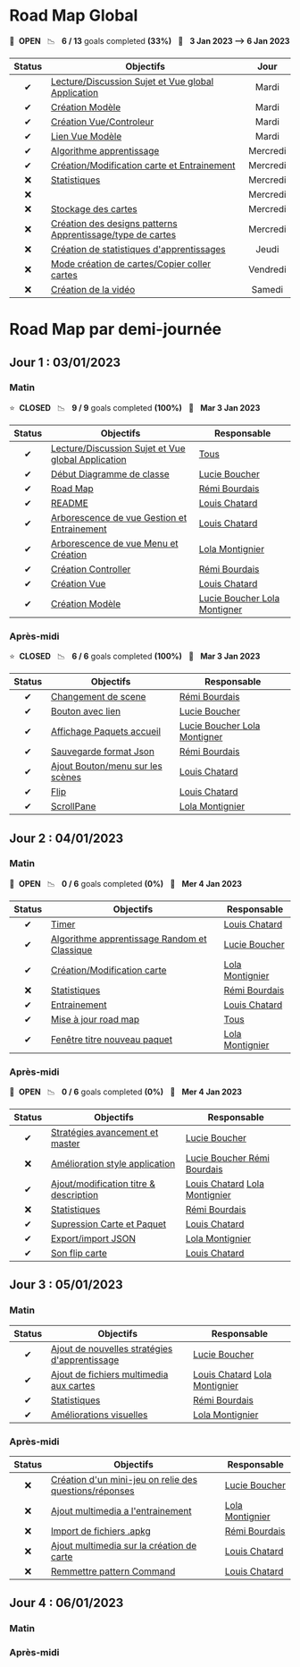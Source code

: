 # Road Map Global

🚀 &nbsp;**OPEN** &nbsp;&nbsp;📉 &nbsp;&nbsp;**6 / 13** goals completed **(33%)** &nbsp;&nbsp;📅 &nbsp;&nbsp;**3 Jan 2023 --> 6 Jan 2023**


| Status | Objectifs                                                                                                                                                                  |   Jour   |
| :----: | -------------------------------------------------------------------------------------------------------------------------------------------------------------------------- | :------: |
|   ✔   | [Lecture/Discussion Sujet et Vue global Application](https://gitlab.telecomnancy.univ-lorraine.fr/pcd2k23/codingweek-13/-/commit/5db8c4e2c5f7872e592adbe412543ac9fddb2bf1) |  Mardi  |
|   ✔   | [Création Modèle](https://gitlab.telecomnancy.univ-lorraine.fr/pcd2k23/codingweek-13/-/commit/976f9b6fcd185c0d8307864187b11872844afffb)                                  |  Mardi  |
|   ✔   | [Création Vue/Controleur](https://gitlab.telecomnancy.univ-lorraine.fr/pcd2k23/codingweek-13/-/commit/22045776a1651759d16f5b94fa3a8660a86208f8)                           |  Mardi  |
|   ✔   | [Lien Vue Modèle](https://gitlab.telecomnancy.univ-lorraine.fr/pcd2k23/codingweek-13/-/commit/b636c09dcdd9c8cea8e74be8727923db913e2a60)                                   |  Mardi  |
|   ✔   | [Algorithme apprentissage ](https://gitlab.telecomnancy.univ-lorraine.fr/pcd2k23/codingweek-13/-/commit/e25262d6e351758ad966bdbdb47e9b9d2bf0f7c0)                          | Mercredi |
|   ✔   | [Création/Modification carte et Entrainement ](https://gitlab.telecomnancy.univ-lorraine.fr/pcd2k23/codingweek-13/-/commit/b636c09dcdd9c8cea8e74be8727923db913e2a60)      | Mercredi |
|   ❌   | [Statistiques](https://gitlab.telecomnancy.univ-lorraine.fr/pcd2k23/codingweek-13/-/commit/15609e922e74953bbcfe0ced2f8021d09a650132)                                       | Mercredi |
|   ❌   | [](https://gitlab.telecomnancy.univ-lorraine.fr/pcd2k23/codingweek-13/-/commit/52a11d50a61d02861390cea6a734d29668c67127)                                                   | Mercredi |
|   ❌   | [Stockage des cartes](https://gitlab.telecomnancy.univ-lorraine.fr/pcd2k23/codingweek-13/activity)                                                                         | Mercredi |
|   ❌   | [Création des designs patterns Apprentissage/type de cartes](https://gitlab.telecomnancy.univ-lorraine.fr/pcd2k23/codingweek-13/activity)                                 | Mercredi |
|   ❌   | [Création de statistiques d'apprentissages](https://gitlab.telecomnancy.univ-lorraine.fr/pcd2k23/codingweek-13/activity)                                                  |  Jeudi  |
|   ❌   | [Mode création de cartes/Copier coller cartes](https://gitlab.telecomnancy.univ-lorraine.fr/pcd2k23/codingweek-13/activity)                                               | Vendredi |
|   ❌   | [Création de la vidéo](https://gitlab.telecomnancy.univ-lorraine.fr/pcd2k23/codingweek-13/activity)                                                                      |  Samedi  |

# Road Map par demi-journée

## Jour 1 : 03/01/2023

### Matin

⭐ &nbsp;**CLOSED** &nbsp;&nbsp;📉 &nbsp;&nbsp;**9 / 9** goals completed **(100%)** &nbsp;&nbsp;📅 &nbsp;&nbsp;**Mar 3 Jan 2023**


| Status | Objectifs                                                                                                                                                                  | Responsable                                                                                                                                                |
| :----: | -------------------------------------------------------------------------------------------------------------------------------------------------------------------------- | ---------------------------------------------------------------------------------------------------------------------------------------------------------- |
|   ✔   | [Lecture/Discussion Sujet et Vue global Application](https://gitlab.telecomnancy.univ-lorraine.fr/pcd2k23/codingweek-13/-/commit/5db8c4e2c5f7872e592adbe412543ac9fddb2bf1) | [Tous](https://gitlab.telecomnancy.univ-lorraine.fr/pcd2k23/codingweek-13/-/project_members)                                                               |
|   ✔   | [Début Diagramme de classe](https://gitlab.telecomnancy.univ-lorraine.fr/pcd2k23/codingweek-13/-/commit/e25262d6e351758ad966bdbdb47e9b9d2bf0f7c0)                         | [Lucie Boucher](https://gitlab.telecomnancy.univ-lorraine.fr/Lucie.Boucher)                                                                                |
|   ✔   | [Road Map](https://gitlab.telecomnancy.univ-lorraine.fr/pcd2k23/codingweek-13/-/commit/b636c09dcdd9c8cea8e74be8727923db913e2a60)                                           | [Rémi Bourdais](https://gitlab.telecomnancy.univ-lorraine.fr/Remi.Bourdais)                                                                               |
|   ✔   | [README](https://gitlab.telecomnancy.univ-lorraine.fr/pcd2k23/codingweek-13/-/commit/15609e922e74953bbcfe0ced2f8021d09a650132)                                             | [Louis Chatard](https://gitlab.telecomnancy.univ-lorraine.fr/Louis.Chatard)                                                                                |
|   ✔   | [Arborescence de vue Gestion et Entrainement](https://gitlab.telecomnancy.univ-lorraine.fr/pcd2k23/codingweek-13/-/commit/52a11d50a61d02861390cea6a734d29668c67127)        | [Louis Chatard](https://gitlab.telecomnancy.univ-lorraine.fr/Louis.Chatard)                                                                                |
|   ✔   | [Arborescence de vue Menu et Création](https://gitlab.telecomnancy.univ-lorraine.fr/pcd2k23/codingweek-13/-/commit/52a11d50a61d02861390cea6a734d29668c67127)              | [Lola Montignier](https://gitlab.telecomnancy.univ-lorraine.fr/Lola.Montignier)                                                                            |
|   ✔   | [Création Controller](https://gitlab.telecomnancy.univ-lorraine.fr/pcd2k23/codingweek-13/-/commit/22045776a1651759d16f5b94fa3a8660a86208f8)                               | [Rémi Bourdais](https://gitlab.telecomnancy.univ-lorraine.fr/Remi.Bourdais)                                                                               |
|   ✔   | [Création Vue](https://gitlab.telecomnancy.univ-lorraine.fr/pcd2k23/codingweek-13/-/commit/b0859b817bee3be739a1cce00ac77fc858db3733)                                      | [Louis Chatard](https://gitlab.telecomnancy.univ-lorraine.fr/Louis.Chatard)                                                                                |
|   ✔   | [Création Modèle](https://gitlab.telecomnancy.univ-lorraine.fr/pcd2k23/codingweek-13/-/commit/976f9b6fcd185c0d8307864187b11872844afffb)                                  | [Lucie Boucher ](https://gitlab.telecomnancy.univ-lorraine.fr/Lucie.Boucher)[Lola Montigner](https://gitlab.telecomnancy.univ-lorraine.fr/Lola.Montignier) |

### Après-midi

⭐ &nbsp;**CLOSED** &nbsp;&nbsp;📉 &nbsp;&nbsp;**6 / 6** goals completed **(100%)** &nbsp;&nbsp;📅 &nbsp;&nbsp;**Mar 3 Jan 2023**


| Status | Objectifs                                                                                                                                                 | Responsable                                                                                                                                                |
| :----: | --------------------------------------------------------------------------------------------------------------------------------------------------------- | ---------------------------------------------------------------------------------------------------------------------------------------------------------- |
|   ✔   | [Changement de scene](https://gitlab.telecomnancy.univ-lorraine.fr/pcd2k23/codingweek-13/-/commit/5db8c4e2c5f7872e592adbe412543ac9fddb2bf1)               | [Rémi Bourdais](https://gitlab.telecomnancy.univ-lorraine.fr/Remi.Bourdais)                                                                               |
|   ✔   | [Bouton avec lien](https://gitlab.telecomnancy.univ-lorraine.fr/pcd2k23/codingweek-13/-/commit/e25262d6e351758ad966bdbdb47e9b9d2bf0f7c0)                  | [Lucie Boucher](https://gitlab.telecomnancy.univ-lorraine.fr/Lucie.Boucher)                                                                                |
|   ✔   | [Affichage Paquets accueil](https://gitlab.telecomnancy.univ-lorraine.fr/pcd2k23/codingweek-13/-/commit/b636c09dcdd9c8cea8e74be8727923db913e2a60)         | [Lucie Boucher ](https://gitlab.telecomnancy.univ-lorraine.fr/Lucie.Boucher)[Lola Montigner](https://gitlab.telecomnancy.univ-lorraine.fr/Lola.Montignier) |
|   ✔   | [Sauvegarde format Json](https://gitlab.telecomnancy.univ-lorraine.fr/pcd2k23/codingweek-13/-/commit/15609e922e74953bbcfe0ced2f8021d09a650132)            | [Rémi Bourdais](https://gitlab.telecomnancy.univ-lorraine.fr/Remi.Bourdais)                                                                               |
|   ✔   | [Ajout Bouton/menu sur les scènes](https://gitlab.telecomnancy.univ-lorraine.fr/pcd2k23/codingweek-13/-/commit/52a11d50a61d02861390cea6a734d29668c67127) | [Louis Chatard](https://gitlab.telecomnancy.univ-lorraine.fr/Louis.Chatard)                                                                                |
|   ✔   | [Flip](https://gitlab.telecomnancy.univ-lorraine.fr/pcd2k23/codingweek-13/-/commit/52a11d50a61d02861390cea6a734d29668c67127)                              | [Louis Chatard](https://gitlab.telecomnancy.univ-lorraine.fr/Louis.Chatard)                                                                                |
|   ✔   | [ScrollPane](https://gitlab.telecomnancy.univ-lorraine.fr/pcd2k23/codingweek-13/-/commit/22045776a1651759d16f5b94fa3a8660a86208f8)                        | [Lola Montignier](https://gitlab.telecomnancy.univ-lorraine.fr/Lola.Montignier)                                                                            |

## Jour 2 : 04/01/2023

### Matin

🚀 &nbsp;**OPEN**  &nbsp;&nbsp;📉 &nbsp;&nbsp;**0 / 6** goals completed **(0%)** &nbsp;&nbsp;📅 &nbsp;&nbsp;**Mer 4 Jan 2023**


| Status | Objectifs                                                                                                                                                            | Responsable                                                                                  |
| :----: | -------------------------------------------------------------------------------------------------------------------------------------------------------------------- | -------------------------------------------------------------------------------------------- |
|   ✔   | [Timer](https://gitlab.telecomnancy.univ-lorraine.fr/pcd2k23/codingweek-13/-/commit/e09420962fed15f1acabc005c80894beaf5dc3fd)                                        | [Louis Chatard](https://gitlab.telecomnancy.univ-lorraine.fr/Louis.Chatard)                  |
|   ✔   | [Algorithme apprentissage Random et Classique](https://gitlab.telecomnancy.univ-lorraine.fr/pcd2k23/codingweek-13/-/commit/e25262d6e351758ad966bdbdb47e9b9d2bf0f7c0) | [Lucie Boucher](https://gitlab.telecomnancy.univ-lorraine.fr/Lucie.Boucher)                  |
|   ✔   | [Création/Modification carte ](https://gitlab.telecomnancy.univ-lorraine.fr/pcd2k23/codingweek-13/-/commit/b636c09dcdd9c8cea8e74be8727923db913e2a60)                | [Lola Montignier](https://gitlab.telecomnancy.univ-lorraine.fr/Lola.Montignier)              |
|   ❌   | [Statistiques](https://gitlab.telecomnancy.univ-lorraine.fr/pcd2k23/codingweek-13/-/commit/15609e922e74953bbcfe0ced2f8021d09a650132)                                 | [Rémi Bourdais](https://gitlab.telecomnancy.univ-lorraine.fr/Remi.Bourdais)                 |
|   ✔   | [Entrainement ](https://gitlab.telecomnancy.univ-lorraine.fr/pcd2k23/codingweek-13/-/commit/d0c0b383ac43af14224ef6b33a051d033e7ca7b6)                                | [Louis Chatard](https://gitlab.telecomnancy.univ-lorraine.fr/Louis.Chatard)                  |
|   ✔   | [Mise à jour road map](https://gitlab.telecomnancy.univ-lorraine.fr/pcd2k23/codingweek-13/-/commit/52a11d50a61d02861390cea6a734d29668c67127)                        | [Tous](https://gitlab.telecomnancy.univ-lorraine.fr/pcd2k23/codingweek-13/-/project_members) |
|   ✔   | [Fenêtre titre nouveau paquet](https://gitlab.telecomnancy.univ-lorraine.fr/pcd2k23/codingweek-13/-/commit/52a11d50a61d02861390cea6a734d29668c67127)                | [Lola Montignier](https://gitlab.telecomnancy.univ-lorraine.fr/Lola.Montignier)              |

### Après-midi

🚀 &nbsp;**OPEN**  &nbsp;&nbsp;📉 &nbsp;&nbsp;**0 / 6** goals completed **(0%)** &nbsp;&nbsp;📅 &nbsp;&nbsp;**Mer 4 Jan 2023**


| Status | Objectifs                                                                                                                                                      | Responsable                                                                                                                                                  |
| :----: | -------------------------------------------------------------------------------------------------------------------------------------------------------------- | ------------------------------------------------------------------------------------------------------------------------------------------------------------ |
|   ✔   | [Stratégies avancement et master](https://gitlab.telecomnancy.univ-lorraine.fr/pcd2k23/codingweek-13/-/commit/fec0cda0b396888893760a13be61a458e5700e3e)       | [Lucie Boucher](https://gitlab.telecomnancy.univ-lorraine.fr/Lucie.Boucher)                                                                                  |
|   ❌   | [Amélioration style application](https://gitlab.telecomnancy.univ-lorraine.fr/pcd2k23/codingweek-13/-/commit/b636c09dcdd9c8cea8e74be8727923db913e2a60)        | [Lucie Boucher ](https://gitlab.telecomnancy.univ-lorraine.fr/Lucie.Boucher) [Rémi Bourdais](https://gitlab.telecomnancy.univ-lorraine.fr/Remi.Bourdais)    |
|   ✔   | [Ajout/modification titre & description](https://gitlab.telecomnancy.univ-lorraine.fr/pcd2k23/codingweek-13/-/commit/7f0cee25e5b7cb9faf04d14afbb221d43065fffb) | [Louis Chatard](https://gitlab.telecomnancy.univ-lorraine.fr/Louis.Chatard)  [Lola Montignier](https://gitlab.telecomnancy.univ-lorraine.fr/Lola.Montignier) |
|   ❌   | [Statistiques](https://gitlab.telecomnancy.univ-lorraine.fr/pcd2k23/codingweek-13/-/commit/52a11d50a61d02861390cea6a734d29668c67127)                           | [Rémi Bourdais](https://gitlab.telecomnancy.univ-lorraine.fr/Remi.Bourdais)                                                                                 |
|   ✔   | [Supression Carte et Paquet](https://gitlab.telecomnancy.univ-lorraine.fr/pcd2k23/codingweek-13/-/commit/961154b6bef6fca35cff9434691871b56d05df89)             | [Louis Chatard](https://gitlab.telecomnancy.univ-lorraine.fr/Louis.Chatard)                                                                                  |
|   ✔   | [Export/import JSON](https://gitlab.telecomnancy.univ-lorraine.fr/pcd2k23/codingweek-13/-/commit/511c2b1ce8ae1b919526c3d25b5fd11750a9f46d)                     | [Lola Montignier](https://gitlab.telecomnancy.univ-lorraine.fr/Lola.Montignier)                                                                              |
|   ✔   | [Son flip carte](https://gitlab.telecomnancy.univ-lorraine.fr/pcd2k23/codingweek-13/-/commit/57ed05e1b52f18a7551aa32bc0f1eea4249fdf0c)                         | [Louis Chatard](https://gitlab.telecomnancy.univ-lorraine.fr/Louis.Chatard)                                                                                  |

## Jour 3 : 05/01/2023

### Matin


| Status | Objectifs                                                                                                                                                             | Responsable                                                                                                                                                  |
| :----: |-----------------------------------------------------------------------------------------------------------------------------------------------------------------------|--------------------------------------------------------------------------------------------------------------------------------------------------------------|
|   ✔   | [Ajout de nouvelles stratégies d'apprentissage](https://gitlab.telecomnancy.univ-lorraine.fr/pcd2k23/codingweek-13/-/commit/0460699e238acc09074a5c03044ba5a669ee5f02) | [Lucie Boucher](https://gitlab.telecomnancy.univ-lorraine.fr/Lucie.Boucher)                                                                                  |
|   ✔   | [Ajout de fichiers multimedia aux cartes](https://gitlab.telecomnancy.univ-lorraine.fr/pcd2k23/codingweek-13/-/commit/f8e26b7351d556f7e659556599a03e292ce4da2a)       | [Louis Chatard](https://gitlab.telecomnancy.univ-lorraine.fr/Louis.Chatard) [Lola Montignier](https://gitlab.telecomnancy.univ-lorraine.fr/Lola.Montignier)  |
|   ✔   | [Statistiques](https://gitlab.telecomnancy.univ-lorraine.fr/pcd2k23/codingweek-13/-/commit/9a19b792ef582cc4907cc2882e58c3d62fc0effc)                                  | [Rémi Bourdais](https://gitlab.telecomnancy.univ-lorraine.fr/Remi.Bourdais)                                                                                  |
|   ✔   | [Améliorations visuelles](https://gitlab.telecomnancy.univ-lorraine.fr/pcd2k23/codingweek-13/-/commit/4298814ff3ba0281ab210360db18dbba14229ad9)                       | [Lola Montignier](https://gitlab.telecomnancy.univ-lorraine.fr/Lola.Montignier)                                                                              |

### Après-midi

| Status | Objectifs                                                                                                                              | Responsable                                                                      |
| :----: |----------------------------------------------------------------------------------------------------------------------------------------|----------------------------------------------------------------------------------|
|   ❌   | [Création d'un mini-jeu on relie des questions/réponses](https://gitlab.telecomnancy.univ-lorraine.fr/pcd2k23/codingweek-13/-/commit/) | [Lucie Boucher](https://gitlab.telecomnancy.univ-lorraine.fr/Lucie.Boucher)      |
|   ❌   | [Ajout multimedia a l'entrainement](https://gitlab.telecomnancy.univ-lorraine.fr/pcd2k23/codingweek-13/-/commit/)                      | [Lola Montignier](https://gitlab.telecomnancy.univ-lorraine.fr/Lola.Montignier)  |
|   ❌   | [Import de fichiers .apkg](https://gitlab.telecomnancy.univ-lorraine.fr/pcd2k23/codingweek-13/-/commit/)                               | [Rémi Bourdais](https://gitlab.telecomnancy.univ-lorraine.fr/Remi.Bourdais)      |
|   ❌   | [Ajout multimedia sur la création de carte](https://gitlab.telecomnancy.univ-lorraine.fr/pcd2k23/codingweek-13/-/commit/)              | [Louis Chatard](https://gitlab.telecomnancy.univ-lorraine.fr/Louis.Chatard)      |
|   ❌   | [Remmettre pattern Command](https://gitlab.telecomnancy.univ-lorraine.fr/pcd2k23/codingweek-13/-/commit/)                              | [Louis Chatard](https://gitlab.telecomnancy.univ-lorraine.fr/Louis.Chatard)      |

## Jour 4 : 06/01/2023

### Matin

### Après-midi
